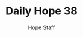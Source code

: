 ---
image: /assets/img/daily-hope-default-artwork.png
title: Daily Hope 38
number: 38
categories:
  - Daily Hope
author: Hope Staff
notes: Daily Hope 38
embed: >-
  <iframe style="border-radius:12px" src="https://open.spotify.com/embed/episode/1C2EWtet5LcdqE5M76K7HT?utm_source=generator" width="100%" height="352" frameBorder="0" allowfullscreen="" allow="autoplay; clipboard-write; encrypted-media; fullscreen; picture-in-picture" loading="lazy"></iframe>
---